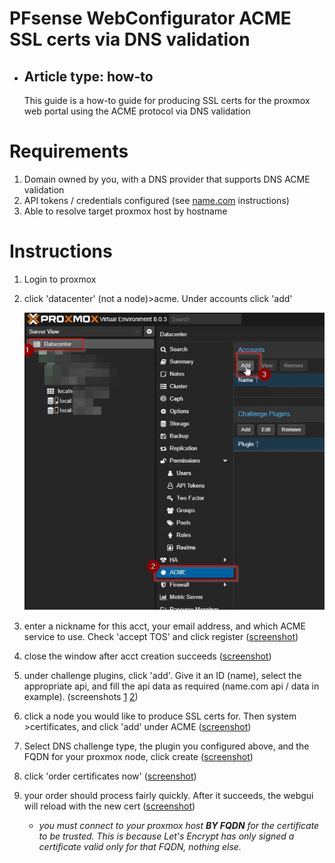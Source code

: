 # PFsense WebConfigurator ACME SSL certs via DNS validation 
- ## Article type: how-to
  This guide is a how-to guide for producing SSL certs for the proxmox web portal using the ACME protocol via DNS validation

# Requirements
1. Domain owned by you, with a DNS provider that supports DNS ACME validation 
2. API tokens / credentials configured (see [name.com](namecomDnsApi.md) instructions)
3. Able to resolve target proxmox host by hostname

# Instructions 
1. Login to proxmox
2. click 'datacenter' (not a node)>acme. Under accounts click 'add'
   
   ![](https://github.com/mynah22/Homelab-Guides/raw/main/screenshots/proxAcme0.jpg)
3. enter a nickname for this acct, your email address, and which ACME service to use. Check 'accept TOS' and click register ([screenshot](https://github.com/mynah22/Homelab-Guides/raw/main/screenshots/proxAcme1.jpg))
4. close the window after acct creation succeeds ([screenshot](https://github.com/mynah22/Homelab-Guides/raw/main/screenshots/proxAcme2.jpg))
5. under challenge plugins, click 'add'. Give it an ID (name), select the appropriate api, and fill the api data as required (name.com api / data in example). (screenshots [1](https://github.com/mynah22/Homelab-Guides/raw/main/screenshots/proxAcme3.jpg) [2](https://github.com/mynah22/Homelab-Guides/raw/main/screenshots/proxAcme4.jpg))
6. click a node you would like to produce SSL certs for. Then system >certificates, and click 'add' under ACME ([screenshot](https://github.com/mynah22/Homelab-Guides/raw/main/screenshots/proxAcme5.jpg))
7. Select DNS challenge type, the plugin you configured above, and the FQDN for your proxmox node, click create ([screenshot](https://github.com/mynah22/Homelab-Guides/raw/main/screenshots/proxAcme6.jpg))
8. click 'order certificates now' ([screenshot](https://github.com/mynah22/Homelab-Guides/raw/main/screenshots/proxAcme8.jpg))
8. your order should process fairly quickly. After it succeeds, the webgui will reload with the new cert ([screenshot](https://github.com/mynah22/Homelab-Guides/raw/main/screenshots/proxAcme7.jpg))
   - *you must connect to your proxmox host **BY FQDN** for the certificate to be trusted. This is because Let's Encrypt has only signed a certificate valid only for that FQDN, nothing else.*